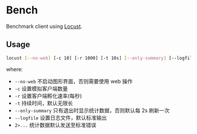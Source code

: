 # Bench

Benchmark client using [Locust](https://locust.io/).

## Usage

```bash
locust [--no-web] [-c 10] [-r 1000] [-t 10s] [--only-summary] [--logfile /dev/null] [2>err.log]
```

where:

- `--no-web` 不启动图形界面，否则需要使用 web 操作
- `-c` 设置模拟客户端数量
- `-r` 设置客户端孵化速率(每秒)
- `-t` 持续时间，默认无限长
- `--only-summary` 只有退出时显示统计数据，否则默认每 2s 刷新一次
- `--logfile` 设置日志文件，默认标准输出
- `2>...` 统计数据默认发送至标准错误

